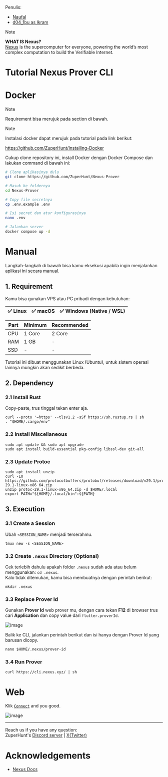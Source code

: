 Penulis: 
- [Naufal](https://x.com/0xfal)
- [d04_1bu as Ikram](https://x.com/d04_1bu)

> [!NOTE]
> **WHAT IS Nexus?**\
> [Nexus](https://nexus.xyz) is the supercomputer for everyone, powering the world’s most complex computation to build the Verifiable Internet.

# Tutorial Nexus Prover CLI

# Docker
> [!NOTE]
> Requirement bisa merujuk pada section di bawah.

> [!NOTE]
> Instalasi docker dapat merujuk pada tutorial pada link berikut:
> 
> https://github.com/ZuperHunt/Installing-Docker

Cukup clone repository ini, install Docker dengan Docker Compose dan lakukan command di bawah ini:
```bash
# Clone aplikasinya dulu
git clone https://github.com/ZuperHunt/Nexus-Prover

# Masuk ke foldernya
cd Nexus-Prover

# Copy file secretnya
cp .env.example .env

# Isi secret dan atur konfigurasinya
nano .env

# Jalankan server
docker compose up -d
```

# Manual
Langkah-langkah di bawah bisa kamu eksekusi apabila ingin menjalankan aplikasi ini secara manual.

## 1. Requirement

Kamu bisa gunakan VPS atau PC pribadi dengan kebutuhan:

| ✅ Linux | ✅ macOS | ✅ Windows (Native / WSL) |
| ------------- | ------------- | ------------- |

| Part | Minimum | Recommended |
| ------------- | ------------- | ------------- |
| CPU | 1 Core | 2 Core |
| RAM | 1 GB | - |
| SSD | - | - |

Tutorial ini dibuat menggunakan Linux (Ubuntu), untuk sistem operasi lainnya mungkin akan sedikit berbeda.

## 2. Dependency

### 2.1 Install Rust

Copy-paste, trus tinggal tekan enter aja.

```
curl --proto '=https' --tlsv1.2 -sSf https://sh.rustup.rs | sh
. "$HOME/.cargo/env"
```

### 2.2 Install Miscellaneous

```
sudo apt update && sudo apt upgrade
sudo apt install build-essential pkg-config libssl-dev git-all
```

### 2.3 Update Protoc

```
sudo apt install unzip
curl -LO https://github.com/protocolbuffers/protobuf/releases/download/v29.1/protoc-29.1-linux-x86_64.zip
unzip protoc-29.1-linux-x86_64.zip -d $HOME/.local
export PATH="${HOME}/.local/bin":${PATH}
```

## 3. Execution

### 3.1 Create a Session

Ubah `<SESSION_NAME>` menjadi terserahmu.

```
tmux new -s <SESSION_NAME>
```

### 3.2 Create `.nexus` Directory (Optional)

Cek terlebih dahulu apakah folder `.nexus` sudah ada atau belum menggunakan: `cd .nexus`.\
Kalo tidak ditemukan, kamu bisa membuatnya dengan perintah berikut:

```
mkdir .nexus
```

### 3.3 Replace Prover Id

Gunakan **Prover Id** web prover mu, dengan cara tekan **F12** di browser trus cari **Application** dan copy value dari `flutter.proverId`.

![image](https://github.com/user-attachments/assets/82523934-7d78-4b9c-b651-cc3c4060252f)

Balik ke CLI, jalankan perintah berikut dan isi hanya dengan Prover Id yang barusan dicopy.

```
nano $HOME/.nexus/prover-id
```

### 3.4 Run Prover

```
curl https://cli.nexus.xyz/ | sh
```

# Web

Klik [`Connect`](https://beta.nexus.xyz) and you good.

![image](https://github.com/user-attachments/assets/c794ed79-920f-4bec-9b0b-42c53cfd5119)

---

Reach us if you have any question:\
ZuperHunt's [Discord server](https://discord.gg/ZuperHunt) | [X(Twitter)](https://twitter.com/ZuperHunt)

# Acknowledgements

* [Nexus Docs](https://github.com/nexus-xyz/network-api/blob/main/clients/cli/README.md)
